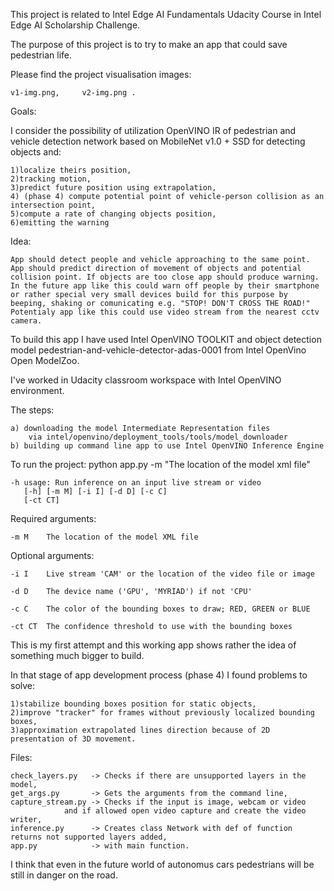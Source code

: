 This project is related to Intel Edge AI Fundamentals Udacity Course in Intel Edge AI Scholarship Challenge.

The purpose of this project is to try to make an app that could save pedestrian life.

Please find the project visualisation images:

	v1-img.png,     v2-img.png .

Goals:

I consider the possibility of utilization OpenVINO IR of pedestrian and vehicle detection network based on MobileNet v1.0 + SSD for detecting objects and:

	1)localize theirs position,
	2)tracking motion,
	3)predict future position using extrapolation,
	4) (phase 4) compute potential point of vehicle-person collision as an intersection point,
	5)compute a rate of changing objects position,
	6)emitting the warning

Idea:

	App should detect people and vehicle approaching to the same point.
	App should predict direction of movement of objects and potential collision point. If objects are too close app should produce warning.
	In the future app like this could warn off people by their smartphone or rather special very small devices build for this purpose by beeping, shaking or comunicating e.g. "STOP! DON'T CROSS THE ROAD!"
	Potentialy app like this could use video stream from the nearest cctv camera.


To build this app I have used Intel OpenVINO TOOLKIT and object detection model pedestrian-and-vehicle-detector-adas-0001 from Intel OpenVino Open ModelZoo. 

I've worked in Udacity classroom workspace with Intel OpenVINO environment.

The steps:

	a) downloading the model Intermediate Representation files 
		via intel/openvino/deployment_tools/tools/model_downloader
	b) building up command line app to use Intel OpenVINO Inference Engine


To run the project: 	python app.py -m "The location of the model xml file"

	-h usage: Run inference on an input live stream or video
       [-h] [-m M] [-i I] [-d D] [-c C]
       [-ct CT]

Required arguments:

  	-m M    The location of the model XML file

Optional arguments:

  	-i I    Live stream 'CAM' or the location of the video file or image
  
  	-d D    The device name ('GPU', 'MYRIAD') if not 'CPU'
  
  	-c C    The color of the bounding boxes to draw; RED, GREEN or BLUE
  
  	-ct CT  The confidence threshold to use with the bounding boxes

This is my first attempt and this working app shows rather the idea of something much bigger to build.

In that stage of app development process (phase 4) I found problems to solve:

	1)stabilize bounding boxes position for static objects,
	2)improve "tracker" for frames without previously localized bounding boxes,
	3)approximation extrapolated lines direction because of 2D presentation of 3D movement.

Files: 

	check_layers.py   -> Checks if there are unsupported layers in the model,  
	get_args.py       -> Gets the arguments from the command line, 
	capture_stream.py -> Checks if the input is image, webcam or video 
				and if allowed open video capture and create the video writer, 
	inference.py      -> Creates class Network with def of function returns not supported layers added, 
	app.py            -> with main function.
    
I think that even in the future world of autonomus cars pedestrians will be still in danger on the road.
